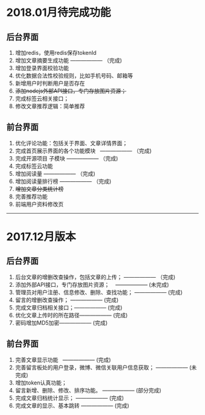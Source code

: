 # 2018.01月待完成功能

## 后台界面

1. 增加redis，使用redis保存tokenId
2. 增加文章摘要生成功能   —————— （完成)
3. 增加登录界面校验功能
4. 优化数据合法性校验规则，比如手机号码、邮箱等
5. 新增用户时判断用户是否存在
6. ~~添加nodejs外部API接口，专门存放图片资源；~~
7. 完成标签云相关接口；
8. 修改文章推荐逻辑：简单推荐

## 前台界面

1. 优化评论功能：包括关于界面、文章详情界面；
2. 完成首页展示界面的各个功能模块    —————— （完成)
3. 完成开源项目 子模块   —————— （完成)
4. 完成标签云功能
5. 增加阅读量  —————— （完成)
6. 增加阅读量排行榜   —————— （完成)
7. ~~增加文章分类统计榜~~
8. 完善推荐功能
9. 前端用户资料修改页

-----

# 2017.12月版本

## 后台界面

1. 后台文章的增删改查操作，包括文章的上传； —————— （完成)
2. 添加外部API接口，专门存放图片资源；    ——————  (未完成)
3. 管理员对用户注册、信息修改、删除、查找功能； —————— (完成)
4. 留言的增删改查操作； —————— (完成)
5. 完成文章归档相关接口；—————— (完成)
6. 优化文章上传时的所在路径—————— (完成)
7. 密码增加MD5加密—————— (完成)



## 前台界面

1. 完善文章显示功能   —————— (完成)
2. 完善留言板处的用户登录，微博、微信关联用户信息获取； —————— (未完成)
3. 增加token认真功能；
4. 留言新增、删除、修改、排序功能。   —————— (部分完成)
5. 完成文章归档统计显示；          —————— (完成)
6. 完成文章的显示、基本跳转       —————— (完成)

